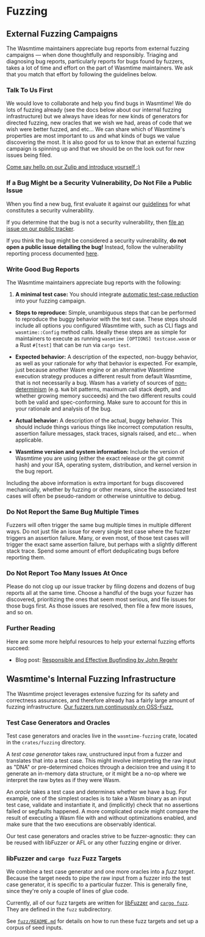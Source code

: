 # Fuzzing

## External Fuzzing Campaigns

The Wasmtime maintainers appreciate bug reports from external fuzzing campaigns
— when done thoughtfully and responsibly. Triaging and diagnosing bug reports,
particularly reports for bugs found by fuzzers, takes a lot of time and effort
on the part of Wasmtime maintainers. We ask that you match that effort by
following the guidelines below.

### Talk To Us First

We would love to collaborate and help you find bugs in Wasmtime! We do lots of
fuzzing already (see the docs below about our internal fuzzing infrastructure)
but we always have ideas for new kinds of generators for directed fuzzing, new
oracles that we wish we had, areas of code that we wish were better fuzzed, and
etc... We can share which of Wasmtime's properties are most important to us and
what kinds of bugs we value discovering the most. It is also good for us to know
that an external fuzzing campaign is spinning up and that we should be on the
look out for new issues being filed.

[Come say hello on our Zulip and introduce yourself
:)](https://bytecodealliance.zulipchat.com/#narrow/stream/217126-wasmtime)

### If a Bug Might be a Security Vulnerability, Do Not File a Public Issue

When you find a new bug, first evaluate it against our
[guidelines](./security-what-is-considered-a-security-vulnerability.md) for what
constitutes a security vulnerability.

If you determine that the bug is not a security vulnerability, then [file an
issue on our public
tracker](https://github.com/bytecodealliance/wasmtime/issues/new/choose).

If you think the bug might be considered a security vulnerability, **do not open
a public issue detailing the bug!** Instead, follow the vulnerability reporting
process documented [here](https://bytecodealliance.org/security).

### Write Good Bug Reports

The Wasmtime maintainers appreciate bug reports with the following:

1. **A minimal test case:** You should integrate [automatic test-case
   reduction](./contributing-reducing-test-cases.md) into your fuzzing campaign.

* **Steps to reproduce:** Simple, unambiguous steps that can be performed to
  reproduce the buggy behavior with the test case. These steps should include
  all options you configured Wasmtime with, such as CLI flags and
  `wasmtime::Config` method calls. Ideally these steps are as simple for
  maintainers to execute as running `wasmtime [OPTIONS] testcase.wasm` or a Rust
  `#[test]` that can be run via `cargo test`.

* **Expected behavior:** A description of the expected, non-buggy behavior, as
  well as your rationale for *why* that behavior is expected. For example, just
  because another Wasm engine or an alternative Wasmtime execution strategy
  produces a different result from default Wasmtime, that is not necessarily a
  bug. Wasm has a variety of sources of
  [non-determinism](./examples-deterministic-wasm-execution.md) (e.g. `NaN` bit
  patterns, maximum call stack depth, and whether growing memory succeeds) and
  the two different results could both be valid and spec-conforming. Make sure
  to account for this in your rationale and analysis of the bug.

* **Actual behavior:** A description of the actual, buggy behavior. This should
  include things various things like incorrect computation results, assertion
  failure messages, stack traces, signals raised, and etc... when applicable.

* **Wasmtime version and system information:** Include the version of Wasmtime
  you are using (either the exact release or the git commit hash) and your ISA,
  operating system, distribution, and kernel version in the bug report.

Including the above information is extra important for bugs discovered
mechanically, whether by fuzzing or other means, since the associated test cases
will often be pseudo-random or otherwise unintuitive to debug.

### Do Not Report the Same Bug Multiple Times

Fuzzers will often trigger the same bug multiple times in multiple different
ways. Do not just file an issue for every single test case where the fuzzer
triggers an assertion failure. Many, or even most, of those test cases will
trigger the exact same assertion failure, but perhaps with a slightly different
stack trace. Spend some amount of effort deduplicating bugs before reporting
them.

### Do Not Report Too Many Issues At Once

Please do not clog up our issue tracker by filing dozens and dozens of bug
reports all at the same time. Choose a handful of the bugs your fuzzer has
discovered, prioritizing the ones that seem most serious, and file issues for
those bugs first. As those issues are resolved, then file a few more issues, and
so on.

### Further Reading

Here are some more helpful resources to help your external fuzzing efforts
succeed:

* Blog post: [Responsible and Effective Bugfinding by John
  Regehr](https://blog.regehr.org/archives/2037)

## Wasmtime's Internal Fuzzing Infrastructure

The Wasmtime project leverages extensive fuzzing for its safety and correctness
assurances, and therefore already has a fairly large amount of fuzzing
infrastructure. [Our fuzzers run continuously on
OSS-Fuzz.](https://github.com/google/oss-fuzz/tree/master/projects/wasmtime)

### Test Case Generators and Oracles

Test case generators and oracles live in the `wasmtime-fuzzing` crate, located
in the `crates/fuzzing` directory.

A *test case generator* takes raw, unstructured input from a fuzzer and
translates that into a test case. This might involve interpreting the raw input
as "DNA" or pre-determined choices through a decision tree and using it to
generate an in-memory data structure, or it might be a no-op where we interpret
the raw bytes as if they were Wasm.

An *oracle* takes a test case and determines whether we have a bug. For example,
one of the simplest oracles is to take a Wasm binary as an input test case,
validate and instantiate it, and (implicitly) check that no assertions failed or
segfaults happened. A more complicated oracle might compare the result of
executing a Wasm file with and without optimizations enabled, and make sure that
the two executions are observably identical.

Our test case generators and oracles strive to be fuzzer-agnostic: they can be
reused with libFuzzer or AFL or any other fuzzing engine or driver.

### libFuzzer and `cargo fuzz` Fuzz Targets

We combine a test case generator and one more oracles into a *fuzz
target*. Because the target needs to pipe the raw input from a fuzzer into the
test case generator, it is specific to a particular fuzzer. This is generally
fine, since they're only a couple of lines of glue code.

Currently, all of our fuzz targets are written for
[libFuzzer](https://www.llvm.org/docs/LibFuzzer.html) and [`cargo
fuzz`](https://rust-fuzz.github.io/book/cargo-fuzz.html). They are defined in
the `fuzz` subdirectory.

See
[`fuzz/README.md`](https://github.com/bytecodealliance/wasmtime/blob/main/fuzz/README.md)
for details on how to run these fuzz targets and set up a corpus of seed inputs.

